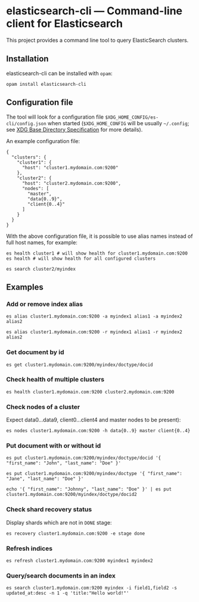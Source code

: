 # elasticsearch-cli — Command-line client for Elasticsearch

This project provides a command line tool to query ElasticSearch clusters.

## Installation
elasticsearch-cli can be installed with `opam`:

    opam install elasticsearch-cli

## Configuration file

The tool will look for a configuration file `$XDG_HOME_CONFIG/es-cli/config.json` when started
(`$XDG_HOME_CONFIG` will be usually `~/.config`; see [XDG Base Directory Specification](https://specifications.freedesktop.org/basedir-spec/basedir-spec-0.6.html) for more details).

An example configuration file:

```
{
  "clusters": {
    "cluster1": {
      "host": "cluster1.mydomain.com:9200"
    },
    "cluster2": {
      "host": "cluster2.mydomain.com:9200",
      "nodes": [
        "master",
        "data{0..9}",
        "client{0..4}"
      ]
    }
  }
}
```

With the above configuration file, it is possible to use alias names instead of full host names, for example:

```
es health cluster1 # will show health for cluster1.mydomain.com:9200
es health # will show health for all configured clusters
```

```
es search cluster2/myindex
```

## Examples

### Add or remove index alias

```
es alias cluster1.mydomain.com:9200 -a myindex1 alias1 -a myindex2 alias2
```

```
es alias cluster1.mydomain.com:9200 -r myindex1 alias1 -r myindex2 alias2
```

### Get document by id

```
es get cluster1.mydomain.com:9200/myindex/doctype/docid
```

### Check health of multiple clusters

```
es health cluster1.mydomain.com:9200 cluster2.mydomain.com:9200
```

### Check nodes of a cluster

Expect data0...data9, client0...client4 and master nodes to be present):

```
es nodes cluster1.mydomain.com:9200 -h data{0..9} master client{0..4}
```

### Put document with or without id

```
es put cluster1.mydomain.com:9200/myindex/doctype/docid '{ "first_name": "John", "last_name": "Doe" }'
```

```
es put cluster1.mydomain.com:9200/myindex/doctype '{ "first_name": "Jane", "last_name": "Doe" }'
```

```
echo '{ "first_name": "Johnny", "last_name": "Doe" }' | es put cluster1.mydomain.com:9200/myindex/doctype/docid2
```

### Check shard recovery status

Display shards which are not in `DONE` stage:
```
es recovery cluster1.mydomain.com:9200 -e stage done
```

### Refresh indices

```
es refresh cluster1.mydomain.com:9200 myindex1 myindex2
```

### Query/search documents in an index

```
es search cluster1.mydomain.com:9200 myindex -i field1,field2 -s updated_at:desc -n 1 -q 'title:"Hello world!"'
```

